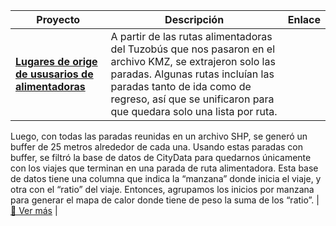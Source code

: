 | Proyecto | Descripción | Enlace |
|----------|-------------|--------|
| **[Lugares de orige de ususarios de alimentadoras](https://sigehgo.github.io/CityData_ideas/Datos/Tuzobus/Alimentadoras/mapa_calor.html)** | A partir de las rutas alimentadoras del Tuzobús que nos pasaron en el archivo KMZ, se extrajeron solo las paradas. Algunas rutas incluían las paradas tanto de ida como de regreso, así que se unificaron para que quedara solo una lista por ruta.
Luego, con todas las paradas reunidas en un archivo SHP, se generó un buffer de 25 metros alrededor de cada una. Usando estas paradas con buffer, se filtró la base de datos de CityData para quedarnos únicamente con los viajes que terminan en una parada de ruta alimentadora.
Esta base de datos tiene una columna que indica la “manzana” donde inicia el viaje, y otra con el “ratio” del viaje. Entonces, agrupamos los inicios por manzana para generar el mapa de calor donde tiene de peso la suma de los “ratio”.
 | [🔗 Ver más](https://sigehgo.github.io/CityData_ideas/Datos/Tuzobus/Alimentadoras/mapa_calor.html) |
